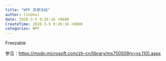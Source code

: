 ```yaml
---
title: "WPF 资源冻结"
author: lindexi
date: 2020-3-5 9:26:16 +0800
CreateTime: 2020-3-5 9:26:16 +0800
categories: WPF
---
```


<!-- csdn -->

<!--more-->



<div id="toc"></div>

Freezable 

参见：https://msdn.microsoft.com/zh-cn/library/ms750509(v=vs.110).aspx
